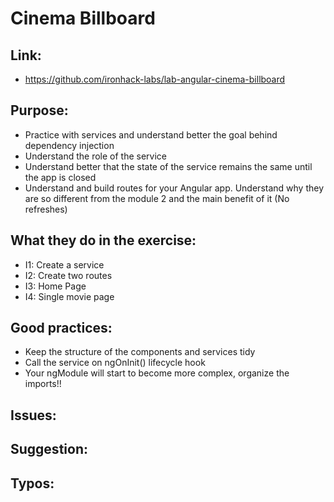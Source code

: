 # Cinema Billboard

## Link:
  - https://github.com/ironhack-labs/lab-angular-cinema-billboard

## Purpose:
  - Practice with services and understand better the goal behind dependency injection
  - Understand the role of the service
  - Understand better that the state of the service remains the same until the app is closed
  - Understand and build routes for your Angular app. Understand why they are so different from the module 2 and the main benefit of it (No refreshes)

## What they do in the exercise:
  - I1: Create a service
  - I2: Create two routes
  - I3: Home Page
  - I4: Single movie page


## Good practices:
  - Keep the structure of the components and services tidy
  - Call the service on ngOnInit() lifecycle hook
  - Your ngModule will start to become more complex, organize the imports!!
  
## Issues:

## Suggestion:

## Typos:
